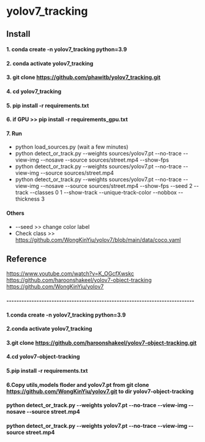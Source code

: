 # yolov7_tracking  
## Install
#### 1. conda create -n yolov7_tracking python=3.9
#### 2. conda activate yolov7_tracking
#### 3. git clone https://github.com/phawitb/yolov7_tracking.git
#### 4. cd yolov7_tracking
#### 5. pip install -r requirements.txt
#### 6. if GPU >> pip install -r requirements_gpu.txt
#### 7. Run
- python load_sources.py (wait a few minutes)
- python detect_or_track.py --weights sources/yolov7.pt --no-trace --view-img --nosave --source sources/street.mp4 --show-fps
- python detect_or_track.py --weights sources/yolov7.pt --no-trace --view-img  --source sources/street.mp4  
- python detect_or_track.py --weights sources/yolov7.pt --no-trace --view-img --nosave --source sources/street.mp4 --show-fps --seed 2 --track --classes 0 1 --show-track --unique-track-color --nobbox --thickness 3

#### Others
- --seed >> change color label
- Check class >> https://github.com/WongKinYiu/yolov7/blob/main/data/coco.yaml

## Reference
https://www.youtube.com/watch?v=K_OGcfXwskc   
https://github.com/haroonshakeel/yolov7-object-tracking  
https://github.com/WongKinYiu/yolov7  


#### ---------------------------------------------------------------------------
#### 1.conda create -n yolov7_tracking python=3.9
#### 2.conda activate yolov7_tracking
#### 3.git clone https://github.com/haroonshakeel/yolov7-object-tracking.git
#### 4.cd yolov7-object-tracking
#### 5.pip install -r requirements.txt
#### 6.Copy utils,models floder and yolov7.pt from git clone https://github.com/WongKinYiu/yolov7.git to dir yolov7-object-tracking

#### python detect_or_track.py --weights yolov7.pt --no-trace --view-img --nosave --source street.mp4
#### python detect_or_track.py --weights yolov7.pt --no-trace --view-img  --source street.mp4


